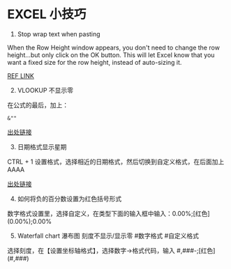 # EXCEL 小技巧

1. Stop wrap text when pasting

When the Row Height window appears, you don't need to change the row height...but only click on the OK button. This will let Excel know that you want a fixed size for the row height, instead of auto-sizing it.

[REF LINK](https://www.techonthenet.com/excel/cells/stop_wrapping2013.php#:~:text=So%20when%20you%20paste%20text,Height%20from%20the%20popup%20menu)

2. VLOOKUP 不显示零

在公式的最后，加上：
```
&""
```
[出处链接](http://club.excelhome.net/thread-823908-1-1.html)

3. 日期格式显示星期

CTRL + 1 设置格式，选择相近的日期格式，然后切换到自定义格式，在后面加上 AAAA

[出处链接](https://zhidao.baidu.com/question/2140469591296544868.html)

4. 如何将负的百分数设置为红色括号形式

数字格式设置里，选择自定义，在类型下面的输入框中输入：0.00%;\[红色\](0.00%);0.00%

5. Waterfall chart 瀑布图 刻度不显示/显示零 #数字格式 #自定义格式

选择刻度，在【设置坐标轴格式】，选择数字->格式代码，输入
#,###-;\[红色\](#,###)
